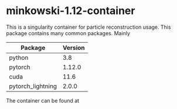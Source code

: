# minkowski-1.12-container
This is a singularity container for particle reconstruction usage. This package contains many common packages. Mainly

| Package           | Version |
|-------------------|---------|
| python            | 3.8     |
| pytorch           | 1.12.0  |
| cuda              | 11.6    |
| pytorch_lightning | 2.0.0   |

The container can be found at 

